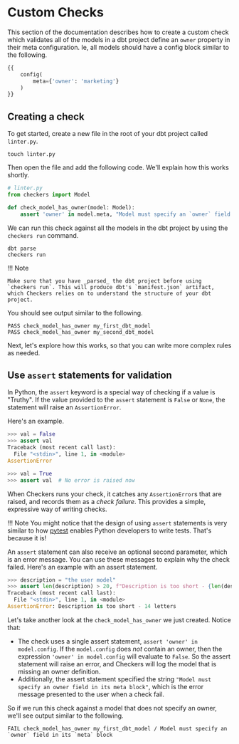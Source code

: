 # Custom Checks

This section of the documentation describes how to create a custom check which validates all of the models in a dbt project define an `owner` property in their meta configuration. Ie, all models should have a config block similar to the following.

```sql
{{
    config(
        meta={'owner': 'marketing'}
    )
}}
```

## Creating a check

To get started, create a new file in the root of your dbt project called `linter.py`.

```
touch linter.py
```

Then open the file and add the following code. We'll explain how this works shortly.


```py
# linter.py
from checkers import Model

def check_model_has_owner(model: Model):
    assert 'owner' in model.meta, "Model must specify an `owner` field in its `meta` block"

```

We can run this check against all the models in the dbt project by using the `checkers run` command.

```
dbt parse
checkers run
```

!!! Note

    Make sure that you have _parsed_ the dbt project before using `checkers run`. This will produce dbt's `manifest.json` artifact, which Checkers relies on to understand the structure of your dbt project.

You should see output similar to the following.

```
PASS check_model_has_owner my_first_dbt_model
PASS check_model_has_owner my_second_dbt_model
```

Next, let's explore how this works, so that you can write more complex rules as needed.

## Use `assert` statements for validation

In Python, the `assert` keyword is a special way of checking if a value is "Truthy". If the value provided to the `assert` statement is `False` or `None`, the statement will raise an `AssertionError`.

Here's an example.

```py
>>> val = False
>>> assert val
Traceback (most recent call last):
  File "<stdin>", line 1, in <module>
AssertionError

>>> val = True
>>> assert val  # No error is raised now
```

When Checkers runs your check, it catches any `AssertionError`s that are raised, and records them as a _check failure_. This provides a simple, expressive way of writing checks.

!!! Note
    You might notice that the design of using `assert` statements is very similar to how [pytest](https://docs.pytest.org/en/stable/) enables Python developers to write tests. That's because it is!

An `assert` statement can also receive an optional second parameter, which is an error message. You can use these messages to explain why the check failed. Here's an example with an assert statement.

```py
>>> description = "the user model"
>>> assert len(description) > 20, f"Description is too short - {len(description)} letters"
Traceback (most recent call last):
  File "<stdin>", line 1, in <module>
AssertionError: Description is too short - 14 letters
```

Let's take another look at the `check_model_has_owner` we just created. Notice that:

- The check uses a single assert statement, `assert 'owner' in model.config`. If the `model.config` does _not_ contain an owner, then the expression `'owner' in model.config` will evaluate to `False`. So the assert statement will raise an error, and Checkers will log the model that is missing an owner definition.
- Additionally, the assert statement specified the string `"Model must specify an owner field in its meta block"`, which is the error message presented to the user when a check fail.

So if we run this check against a model that does not specify an owner, we'll see output similar to the following.

```
FAIL check_model_has_owner my_first_dbt_model / Model must specify an `owner` field in its `meta` block
```